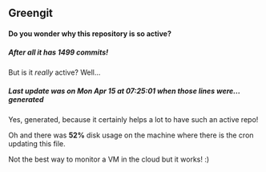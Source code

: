 ## Greengit

#### Do you wonder why this repository is so active?

##### After all it has 1499 commits!

But is it *really* active? Well...

##### Last update was on Mon Apr 15 at 07:25:01 when those lines were... generated

Yes, generated, because it certainly helps a lot to have such an active repo!

Oh and there was **52%** disk usage on the machine
where there is the cron updating this file.

Not the best way to monitor a VM in the cloud but it works! :)
